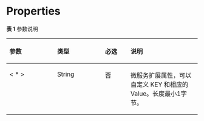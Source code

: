 # Properties<a name="ZH-CN_TOPIC_0115714405"></a>

**表 1**  参数说明

<a name="zh-cn_topic_0060506826_table51620847114953"></a>
<table><thead align="left"><tr id="zh-cn_topic_0060506826_row43559169114953"><th class="cellrowborder" valign="top" width="25%" id="mcps1.2.5.1.1"><p id="zh-cn_topic_0060506826_p3155843511508"><a name="zh-cn_topic_0060506826_p3155843511508"></a><a name="zh-cn_topic_0060506826_p3155843511508"></a>参数</p>
</th>
<th class="cellrowborder" valign="top" width="25%" id="mcps1.2.5.1.2"><p id="zh-cn_topic_0060506826_p609644911508"><a name="zh-cn_topic_0060506826_p609644911508"></a><a name="zh-cn_topic_0060506826_p609644911508"></a>类型</p>
</th>
<th class="cellrowborder" valign="top" width="13.34%" id="mcps1.2.5.1.3"><p id="zh-cn_topic_0060506826_p2405040011508"><a name="zh-cn_topic_0060506826_p2405040011508"></a><a name="zh-cn_topic_0060506826_p2405040011508"></a>必选</p>
</th>
<th class="cellrowborder" valign="top" width="36.66%" id="mcps1.2.5.1.4"><p id="zh-cn_topic_0060506826_p192541611508"><a name="zh-cn_topic_0060506826_p192541611508"></a><a name="zh-cn_topic_0060506826_p192541611508"></a>说明</p>
</th>
</tr>
</thead>
<tbody><tr id="zh-cn_topic_0060506826_row35538952114953"><td class="cellrowborder" valign="top" width="25%" headers="mcps1.2.5.1.1 "><p id="zh-cn_topic_0060506826_p60082860114953"><a name="zh-cn_topic_0060506826_p60082860114953"></a><a name="zh-cn_topic_0060506826_p60082860114953"></a>&lt; * &gt;</p>
</td>
<td class="cellrowborder" valign="top" width="25%" headers="mcps1.2.5.1.2 "><p id="zh-cn_topic_0060506826_p34873521114953"><a name="zh-cn_topic_0060506826_p34873521114953"></a><a name="zh-cn_topic_0060506826_p34873521114953"></a>String</p>
</td>
<td class="cellrowborder" valign="top" width="13.34%" headers="mcps1.2.5.1.3 "><p id="zh-cn_topic_0060506826_p6182975114953"><a name="zh-cn_topic_0060506826_p6182975114953"></a><a name="zh-cn_topic_0060506826_p6182975114953"></a>否</p>
</td>
<td class="cellrowborder" valign="top" width="36.66%" headers="mcps1.2.5.1.4 "><p id="zh-cn_topic_0060506826_p31058941114953"><a name="zh-cn_topic_0060506826_p31058941114953"></a><a name="zh-cn_topic_0060506826_p31058941114953"></a>微服务扩展属性，可以自定义 KEY 和相应的 Value。长度最小1字节。</p>
</td>
</tr>
</tbody>
</table>

